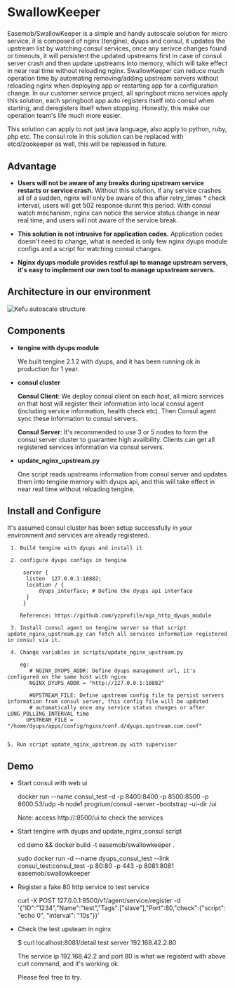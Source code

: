 # SwallowKeeper
###
Easemob/SwallowKeeper is a simple and handy autoscale solution for micro service, it is composed of nginx (tengine), dyups and consul, it updates the upstream list by watching consul services, once any serivce changes found or timeouts, it will persistent the updated upstreams first in case of consul server crash and then update upstreams into memory, which will take effect in near real time without reloading nginx. SwallowKeeper can reduce much operation time by automating removing/adding upstream servers without reloading nginx when deploying app or restarting app for a configuration change. In our customer service project, all springboot micro services apply this solution, each springboot app auto registers itself into consul when starting, and deregisters itself when stopping. Honestly, this make our operation team's life much more easier.

This solution can apply to not just java language, also apply to python, ruby, php etc. The consul role in this solution can be replaced with etcd/zookeeper as well, this will be repleased in future.
###
## Advantage

 * __Users will not be aware of any breaks during upstream service restarts or service crash.__
 Without this solution, if any service crashes  all of a sudden, nginx will only be aware of this after retry_times * check interval, users will get 502 response durint this period. With consul watch mechanism, nginx can notice the service status change in near real time, and users will not aware of the service break.

* __This solution is not intrusive for application codes.__
  Application codes doesn't need to change, what is needed is only few nginx dyups module configs and a script for watching consul changes.

* __Nginx dyups module provides restful api to manage upstream servers, it's easy to implement our own tool to manage upsstream servers.__

## Architecture in our environment

  ![Kefu autoscale structure](https://github.com/easemob/SwallowKeeper/blob/master/images/dyups_consul_app.png)
  
  
## Components
 * __tengine with dyups module__
 
   We built tengine 2.1.2 with dyups, and it has been running ok in production for 1 year.
 * __consul cluster__
 
    __Consul Client__: We deploy consul client on each host, all micro services on that host will register their information into local consul agent (including service information, health check etc). Then Consul agent sync these information to consul servers.
    
   __Consul Server__: It's recommended to use 3 or 5 nodes to form the consul server cluster to guarantee high avalibility. Clients can get all registered services information via consul servers.
    
    
 * __update_nginx_upstream.py__
 
   One script reads upstreams information from consul server and updates them into tengine memory with dyups api, and this will take effect in near real time without reloading tengine.

## Install and Configure
 
 It's assumed consul cluster has been setup successfully in your environment and services are already registered.

  ```
   1. Build tengine with dyups and install it
   
   2. configure dyups configs in tengine
      
       server {
        listen  127.0.0.1:18882;
        location / {
            dyups_interface; # Define the dyups api interface
        }
       }
      
      Reference: https://github.com/yzprofile/ngx_http_dyups_module
 
   3. Install consul agent on tengine server so that script update_nginx_upstream.py can fetch all services information registered in consul via it.
   
   4. Change variables in scripts/update_nginx_upstream.py 
   
      eg:
         # NGINX_DYUPS_ADDR: Define dyups management url, it's configured on the same host with nginx
         NGINX_DYUPS_ADDR = "http://127.0.0.1:18882"
         
         #UPSTREAM_FILE: Define upstream config file to persist servers information from consul server, this config file will be updated
         # automatically once any service status changes or after LONG_POLLING_INTERVAL time
        UPSTREAM_FILE = "/home/dyups/apps/config/nginx/conf.d/dyups.upstream.com.conf"
        
        
  5. Run script update_nginx_upstream.py with supervisor
 
  ```

## Demo

 * Start consul with web ui

   docker run --name consul_test -d -p 8400:8400 -p 8500:8500 -p 8600:53/udp -h
   node1 progrium/consul -server -bootstrap -ui-dir /ui

   Note: access http://<ip>:8500/ui to check the services

 * Start tengine with dyups and update_nginx_consul script

   cd demo && docker build -t easemob/swallowkeeper .

   sudo docker run -d --name dyups_consul_test  --link consul_test:consul_test
   -p 80:80 -p 443 -p 8081:8081 easemob/swallowkeeper
  
 * Register a fake 80 http service to test service 

    curl -X POST 127.0.0.1:8500/v1/agent/service/register -d
    '{"ID":"1234","Name":"test","Tags":["slave"],"Port":80,"check":{"script":
    "echo 0", "interval": "10s"}}'

 * Check the test upsteam in nginx

   $ curl localhost:8081/detail
   test
   server 192.168.42.2:80

   The service ip 192.168.42.2 and port 80 is what we registerd with above curl
   command, and it's working ok. 

   Please feel free to try.
